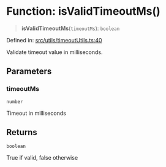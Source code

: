 # Function: isValidTimeoutMs()

> **isValidTimeoutMs**(`timeoutMs`): `boolean`

Defined in: [src/utils/timeoutUtils.ts:40](https://github.com/Nick2bad4u/Uptime-Watcher/blob/3cce0c3b352c8390536ca3c7399ece50a05faf18/src/utils/timeoutUtils.ts#L40)

Validate timeout value in milliseconds.

## Parameters

### timeoutMs

`number`

Timeout in milliseconds

## Returns

`boolean`

True if valid, false otherwise
